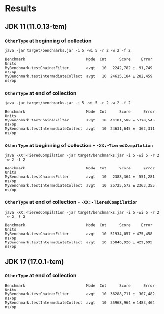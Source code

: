 # Results

## JDK 11 (11.0.13-tem)
### `OtherType` at beginning of collection
```
java -jar target/benchmarks.jar -i 5 -wi 5 -r 2 -w 2 -f 2

Benchmark                            Mode  Cnt      Score     Error  Units
MyBenchmark.testChainedFilter        avgt   10   2242,782 ±  91,749  ns/op
MyBenchmark.testIntermediateCollect  avgt   10  24615,184 ± 282,459  ns/op
```
### `OtherType` at end of collection
```
java -jar target/benchmarks.jar -i 5 -wi 5 -r 2 -w 2 -f 2

Benchmark                            Mode  Cnt      Score      Error  Units
MyBenchmark.testChainedFilter        avgt   10  44101,588 ± 5720,545  ns/op
MyBenchmark.testIntermediateCollect  avgt   10  24631,645 ±  362,311  ns/op
```

### `OtherType` at beginning of collection - `-XX:-TieredCompilation`
```
java -XX:-TieredCompilation -jar target/benchmarks.jar -i 5 -wi 5 -r 2 -w 2 -f 2

Benchmark                            Mode  Cnt      Score      Error  Units
MyBenchmark.testChainedFilter        avgt   10   2388,364 ±  551,281  ns/op
MyBenchmark.testIntermediateCollect  avgt   10  25725,572 ± 2363,355  ns/op
```

### `OtherType` at end of collection - `-XX:-TieredCompilation`
```
java -XX:-TieredCompilation -jar target/benchmarks.jar -i 5 -wi 5 -r 2 -w 2 -f 2

Benchmark                            Mode  Cnt      Score     Error  Units
MyBenchmark.testChainedFilter        avgt   10  51934,057 ± 475,458  ns/op
MyBenchmark.testIntermediateCollect  avgt   10  25840,926 ± 429,695  ns/op
```

## JDK 17 (17.0.1-tem)
### `OtherType` at end of collection
```
Benchmark                            Mode  Cnt      Score      Error  Units
MyBenchmark.testChainedFilter        avgt   10  36288,711 ±  307,482  ns/op
MyBenchmark.testIntermediateCollect  avgt   10  35968,964 ± 1483,464  ns/op
```